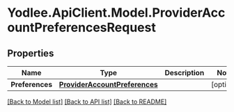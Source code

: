 # Yodlee.ApiClient.Model.ProviderAccountPreferencesRequest

## Properties

Name | Type | Description | Notes
------------ | ------------- | ------------- | -------------
**Preferences** | [**ProviderAccountPreferences**](ProviderAccountPreferences.md) |  | [optional] 

[[Back to Model list]](../README.md#documentation-for-models) [[Back to API list]](../README.md#documentation-for-api-endpoints) [[Back to README]](../README.md)

